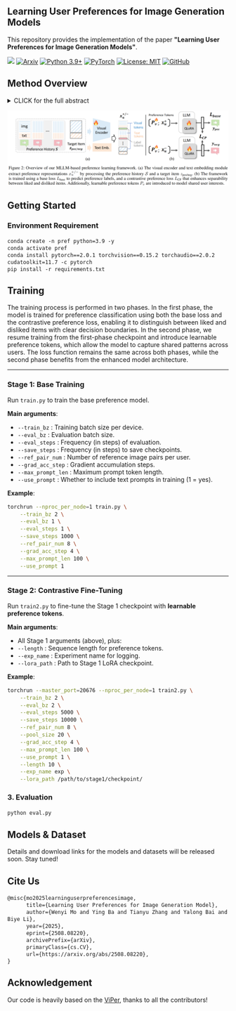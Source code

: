 ## Learning User Preferences for Image Generation Models

This repository provides the implementation of the paper **"Learning User Preferences for Image Generation Models"**.


<a href='https://learn-user-pref.github.io/'><img src='https://img.shields.io/badge/Project-Page-green'></a>
[![Arxiv](https://img.shields.io/badge/ArXiv-2508.08220-orange.svg)](https://arxiv.org/abs/2508.08220) 
[![Python 3.9+](https://img.shields.io/badge/python-3.9+-blue.svg)](https://www.python.org/downloads/)
[![PyTorch](https://img.shields.io/badge/PyTorch-2.0+-red.svg)](https://pytorch.org/)
[![License: MIT](https://img.shields.io/badge/License-MIT-yellow.svg)](LICENSE)
[![GitHub](https://img.shields.io/github/stars/Mowenyii/learn-user-pref?style=social)](https://github.com/Mowenyii/learn-user-pref)







##  Method Overview

<details><summary>CLICK for the full abstract</summary>

User preference prediction requires a comprehensive and accurate understanding of individual tastes. This includes both surface-level attributes, such as color and style, and deeper content-related aspects, such as themes and composition. However, existing methods typically rely on general human preferences or assume static user profiles, often neglecting individual variability and the dynamic, multifaceted nature of personal taste.   

To address these limitations, we propose an approach built upon Multimodal Large Language Models, introducing contrastive preference loss and preference tokens to learn personalized user preferences from historical interactions. The contrastive preference loss is designed to effectively distinguish between user "likes" and "dislikes", while the learnable preference tokens capture shared interest representations among existing users, enabling the model to activate group-specific preferences and enhance consistency across similar users. 

Extensive experiments demonstrate our model outperforms other methods in preference prediction accuracy, effectively identifying users with similar aesthetic inclinations and providing more precise guidance for generating images that align with individual tastes.
</details>



![learn-user-pref](docs/method1.png)




## Getting Started

### Environment Requirement 
```shell
conda create -n pref python=3.9 -y
conda activate pref
conda install pytorch==2.0.1 torchvision==0.15.2 torchaudio==2.0.2 cudatoolkit=11.7 -c pytorch
pip install -r requirements.txt
```





## Training

The training process is performed in two phases.  In the first phase, the model is trained for preference classification using both the base loss and the contrastive preference loss, enabling it to distinguish between liked and disliked items with clear decision boundaries.  In the second phase, we resume training from the first-phase checkpoint and introduce learnable preference tokens, which allow the model to capture shared patterns across users.  The loss function remains the same across both phases, while the second phase benefits from the enhanced model architecture.

---

### **Stage 1: Base Training**

Run `train.py` to train the base preference model.

**Main arguments**:

* `--train_bz` : Training batch size per device.
* `--eval_bz` : Evaluation batch size.
* `--eval_steps` : Frequency (in steps) of evaluation.
* `--save_steps` : Frequency (in steps) to save checkpoints.
* `--ref_pair_num` : Number of reference image pairs per user.
* `--grad_acc_step` : Gradient accumulation steps.
* `--max_prompt_len` : Maximum prompt token length.
* `--use_prompt` : Whether to include text prompts in training (1 = yes).

**Example**:

```bash
torchrun --nproc_per_node=1 train.py \
    --train_bz 2 \
    --eval_bz 1 \
    --eval_steps 1 \
    --save_steps 1000 \
    --ref_pair_num 8 \
    --grad_acc_step 4 \
    --max_prompt_len 100 \
    --use_prompt 1
```

---

### **Stage 2: Contrastive Fine-Tuning**

Run `train2.py` to fine-tune the Stage 1 checkpoint with **learnable preference tokens**.

**Main arguments**:

* All Stage 1 arguments (above), plus:
* `--length` : Sequence length for preference tokens.
* `--exp_name` : Experiment name for logging.
* `--lora_path` : Path to Stage 1 LoRA checkpoint.

**Example**:

```bash
torchrun --master_port=20676 --nproc_per_node=1 train2.py \
    --train_bz 2 \
    --eval_bz 2 \
    --eval_steps 5000 \
    --save_steps 10000 \
    --ref_pair_num 8 \
    --pool_size 20 \
    --grad_acc_step 4 \
    --max_prompt_len 100 \
    --use_prompt 1 \
    --length 10 \
    --exp_name exp \
    --lora_path /path/to/stage1/checkpoint/
```

### 3. Evaluation

```bash
python eval.py
```


## Models & Dataset

Details and download links for the models and datasets will be released soon. Stay tuned!


##  Cite Us
```
@misc{mo2025learninguserpreferencesimage,
      title={Learning User Preferences for Image Generation Model}, 
      author={Wenyi Mo and Ying Ba and Tianyu Zhang and Yalong Bai and Biye Li},
      year={2025},
      eprint={2508.08220},
      archivePrefix={arXiv},
      primaryClass={cs.CV},
      url={https://arxiv.org/abs/2508.08220}, 
}
```



##  Acknowledgement

Our code is heavily based on the [ViPer](https://github.com/EPFL-VILAB/ViPer), thanks to all the contributors!